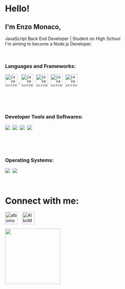 # Hello! 

## I'm Enzo Monaco, 

JavaScript Back End Developer | Student on High School  
I'm aiming to become a Node.js Developer.


<p>&nbsp;</p>

 
### **Languages and Frameworks:**
<p align="left">
  <code><img src="https://github.com/abranhe/programming-languages-logos/blob/master/src/javascript/javascript_48x48.png" alt="javascript" width="40" height="40"/></code>&nbsp;'
  <code><img src="https://github.com/abranhe/programming-languages-logos/blob/master/src/python/python_48x48.png" alt="javascript" width="40" height="40"/></code>&nbsp;
  <code><img src="https://github.com/abranhe/programming-languages-logos/blob/master/src/html/html_48x48.png" alt="javascript" width="40" height="40"/></code>&nbsp;
  <code><img src="https://github.com/abranhe/programming-languages-logos/blob/master/src/css/css_48x48.png" alt="javascript" width="40" height="40"/></code>&nbsp;
  <code><img src="https://github.com/abranhe/programming-languages-logos/blob/master/src/c/c_48x48.png" alt="javascript" width="40" height="40"/></code>

</p>

<p>&nbsp;</p>

<p>&nbsp;</p>

### **Developer Tools and Softwares:**
<p align="left">
    <code><img src="https://i.imgur.com/z0ujJls.png"></code>&nbsp;
    <code><img src="https://i.imgur.com/ssYx6xI.png"></code>&nbsp;
    <code><img src="https://i.imgur.com/0FErxov.png"></code>&nbsp;
    <code><img src="https://i.imgur.com/gXnwsei.png"></code>
</p>

<p>&nbsp;</p>

<p>&nbsp;</p>

### **Operating Systems:**
<p align="left">
    <code><img src="https://i.imgur.com/Gzzpa5P.png"></code>&nbsp;
    <code><img src="https://i.imgur.com/OgsP564.png"></code>
</p>

<p>&nbsp;</p>

# **Connect with me:**
<p align="left">
    <a href="https://www.linkedin.com/in/albomonaco" target="blank"><img align="center" src="https://cdn.jsdelivr.net/npm/simple-icons@3.0.1/icons/linkedin.svg" alt="albomonaco" height="40" width="40" /></a> &nbsp;&nbsp;
    <a href="mailto:albomonaco@gmail.com" target="blank"><img align="center" src="https://cdn.jsdelivr.net/npm/simple-icons@3.0.1/icons/gmail.svg" alt="AlboMonco" height="40" width="40" /></a>
</p>

<p></p>


<img height="180em" src="https://github-readme-stats.vercel.app/api?username=albomonaco&show_icons=true&hide_border=true&&count_private=true&include_all_commits=true"/>
